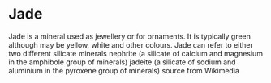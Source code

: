 # Jade
Jade is a mineral used as jewellery or for ornaments. It is typically green although may be yellow, white and other  colours. Jade can refer to either two different silicate minerals nephrite (a silicate of calcium and magnesium in the amphibole group of minerals) jadeite (a silicate of sodium and aluminium in the pyroxene group of minerals) source from Wikimedia

